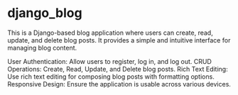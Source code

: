 # django_blog
This is a Django-based blog application where users can create, read, update, and delete blog posts. It provides a simple and intuitive interface for managing blog content.

User Authentication: Allow users to register, log in, and log out.
CRUD Operations: Create, Read, Update, and Delete blog posts.
Rich Text Editing: Use rich text editing for composing blog posts with formatting options.
Responsive Design: Ensure the application is usable across various devices.
